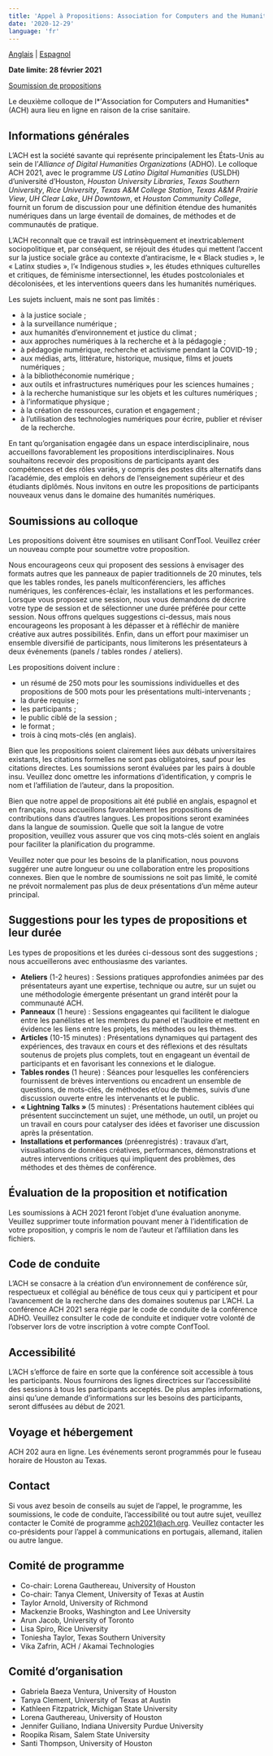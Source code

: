 ```yaml
---
title: 'Appel à Propositions: Association for Computers and the Humanities 2021'
date: '2020-12-29'
language: 'fr'
---
```

[Anglais](/news/2020/12/call-for-proposals-association-for-computers-and-the-humanities-2021/) | [Espagnol](/news/2020/12/convocatoria-association-for-computers-and-the-humanities-2021/)

**Date limite: 28 février 2021**

[Soumission de propositions](https://www.conftool.org/ach2021/)

Le deuxième colloque de l*’<span lang="en">Association for Computers and Humanities</span>* (ACH) aura lieu en ligne en raison de la crise sanitaire.

## Informations générales

L’ACH est la société savante qui représente principalement les États-Unis au sein de l’*Alliance of Digital Humanities Organizations* (ADHO). Le colloque ACH 2021, avec le programme <span lang="en">*US Latino Digital Humanities*</span> (USLDH) d’université d’Houston, <span lang="en">*Houston University Libraries*, *Texas Southern University*, *Rice University*, *Texas A&amp;M College Station*, *Texas A&amp;M Prairie View*, *UH Clear Lake*, *UH Downtown*, et *Houston Community College*</span>, fournit un forum de discussion pour une définition étendue des humanités numériques dans un large éventail de domaines, de méthodes et de communautés de pratique.

L’ACH reconnaît que ce travail est intrinsèquement et inextricablement sociopolitique et, par conséquent, se réjouit des études qui mettent l’accent sur la justice sociale grâce au contexte d’antiracisme, le « <span lang="en">Black studies</span> », le « <span lang="en">Latinx studies</span> », l’« <span lang="en">Indigenous studies</span> », les études ethniques culturelles et critiques, de féminisme intersectionnel, les études postcoloniales et décolonisées, et les interventions queers dans les humanités numériques.

Les sujets incluent, mais ne sont pas limités :

- à la justice sociale ;
- à la surveillance numérique ;
- aux humanités d’environnement et justice du climat ;
- aux approches numériques à la recherche et à la pédagogie ;
- à pédagogie numérique, recherche et activisme pendant la COVID-19 ;
- aux médias, arts, littérature, historique, musique, films et jouets numériques ;
- à la bibliothéconomie numérique ;
- aux outils et infrastructures numériques pour les sciences humaines ;
- à la recherche humanistique sur les objets et les cultures numériques ;
- à l’informatique physique ;
- à la création de ressources, curation et engagement ;
- à l’utilisation des technologies numériques pour écrire, publier et réviser de la recherche.

En tant qu’organisation engagée dans un espace interdisciplinaire, nous accueillons favorablement les propositions interdisciplinaires. Nous souhaitons recevoir des propositions de participants ayant des compétences et des rôles variés, y compris des postes dits alternatifs dans l’académie, des emplois en dehors de l’enseignement supérieur et des étudiants diplômés. Nous invitons en outre les propositions de participants nouveaux venus dans le domaine des humanités numériques.

## Soumissions au colloque

Les propositions doivent être soumises en utilisant ConfTool. Veuillez créer un nouveau compte pour soumettre votre proposition.

Nous encourageons ceux qui proposent des sessions à envisager des formats autres que les panneaux de papier traditionnels de 20 minutes, tels que les tables rondes, les panels multiconférenciers, les affiches numériques, les conférences-éclair, les installations et les performances. Lorsque vous proposez une session, nous vous demandons de décrire votre type de session et de sélectionner une durée préférée pour cette session. Nous offrons quelques suggestions ci-dessus, mais nous encourageons les proposant à les dépasser et à réfléchir de manière créative aux autres possibilités. Enfin, dans un effort pour maximiser un ensemble diversifié de participants, nous limiterons les présentateurs à deux événements (panels / tables rondes / ateliers).

Les propositions doivent inclure :

- un résumé de 250 mots pour les soumissions individuelles et des propositions de 500 mots pour les présentations multi-intervenants ;
- la durée requise ;
- les participants ;
- le public ciblé de la session ;
- le format ;
- trois à cinq mots-clés (en anglais).

Bien que les propositions soient clairement liées aux débats universitaires existants, les citations formelles ne sont pas obligatoires, sauf pour les citations directes. Les soumissions seront évaluées par les pairs à double insu. Veuillez donc omettre les informations d’identification, y compris le nom et l’affiliation de l’auteur, dans la proposition.

Bien que notre appel de propositions ait été publié en anglais, espagnol et en français, nous accueillons favorablement les propositions de contributions dans d’autres langues. Les propositions seront examinées dans la langue de soumission. Quelle que soit la langue de votre proposition, veuillez vous assurer que vos cinq mots-clés soient en anglais pour faciliter la planification du programme.

Veuillez noter que pour les besoins de la planification, nous pouvons suggérer une autre longueur ou une collaboration entre les propositions connexes. Bien que le nombre de soumissions ne soit pas limité, le comité ne prévoit normalement pas plus de deux présentations d’un même auteur principal.

## Suggestions pour les types de propositions et leur durée

Les types de propositions et les durées ci-dessous sont des suggestions ; nous accueillerons avec enthousiasme des variantes.

- **Ateliers** (1-2 heures) : Sessions pratiques approfondies animées par des présentateurs ayant une expertise, technique ou autre, sur un sujet ou une méthodologie émergente présentant un grand intérêt pour la communauté ACH.
- **Panneaux** (1 heure) : Sessions engageantes qui facilitent le dialogue entre les panélistes et les membres du panel et l’auditoire et mettent en évidence les liens entre les projets, les méthodes ou les thèmes.
- **Articles** (10-15 minutes) : Présentations dynamiques qui partagent des expériences, des travaux en cours et des réflexions et des résultats soutenus de projets plus complets, tout en engageant un éventail de participants et en favorisant les connexions et le dialogue.
- **Tables rondes** (1 heure) : Séances pour lesquelles les conférenciers fournissent de brèves interventions ou encadrent un ensemble de questions, de mots-clés, de méthodes et/ou de thèmes, suivis d’une discussion ouverte entre les intervenants et le public.
- **« <span lang="en">Lightning Talks</span> »** (5 minutes) : Présentations hautement ciblées qui présentent succinctement un sujet, une méthode, un outil, un projet ou un travail en cours pour catalyser des idées et favoriser une discussion après la présentation.
- **Installations et performances** (préenregistrés) : travaux d’art, visualisations de données créatives, performances, démonstrations et autres interventions critiques qui impliquent des problèmes, des méthodes et des thèmes de conférence.

## Évaluation de la proposition et notification

Les soumissions à ACH 2021 feront l’objet d’une évaluation anonyme. Veuillez supprimer toute information pouvant mener à l’identification de votre proposition, y compris le nom de l’auteur et l’affiliation dans les fichiers.

## Code de conduite

L’ACH se consacre à la création d’un environnement de conférence sûr, respectueux et collégial au bénéfice de tous ceux qui y participent et pour l’avancement de la recherche dans des domaines soutenus par L’ACH. La conférence ACH 2021 sera régie par le code de conduite de la conférence ADHO. Veuillez consulter le code de conduite et indiquer votre volonté de l’observer lors de votre inscription à votre compte ConfTool.

## Accessibilité

L’ACH s’efforce de faire en sorte que la conférence soit accessible à tous les participants. Nous fournirons des lignes directrices sur l’accessibilité des sessions à tous les participants acceptés. De plus amples informations, ainsi qu’une demande d’informations sur les besoins des participants, seront diffusées au début de 2021.

## Voyage et hébergement

ACH 202 aura en ligne. Les événements seront programmés pour le fuseau horaire de Houston au Texas.

## Contact

Si vous avez besoin de conseils au sujet de l’appel, le programme, les soumissions, le code de conduite, l’accessibilité ou tout autre sujet, veuillez contacter le Comité de programme [ach2021@ach.org](mailto:ach2021@ach.org). Veuillez contacter les co-présidents pour l’appel à communications en portugais, allemand, italien ou autre langue.

## Comité de programme

- <span lang="en">Co-chair: Lorena Gauthereau, University of Houston</span>
- <span lang="en">Co-chair: Tanya Clement, University of Texas at Austin</span>
- <span lang="en">Taylor Arnold, University of Richmond</span>
- <span lang="en">Mackenzie Brooks, Washington and Lee University</span>
- <span lang="en">Arun Jacob, University of Toronto</span>
- <span lang="en">Lisa Spiro, Rice University</span>
- <span lang="en">Toniesha Taylor, Texas Southern University</span>
- <span lang="en">Vika Zafrin, ACH / Akamai Technologies</span>

## Comité d’organisation

- <span lang="en">Gabriela Baeza Ventura, University of Houston</span>
- <span lang="en">Tanya Clement, University of Texas at Austin</span>
- <span lang="en">Kathleen Fitzpatrick, Michigan State University</span>
- <span lang="en">Lorena Gauthereau, University of Houston</span>
- <span lang="en">Jennifer Guiliano, Indiana University Purdue University</span>
- <span lang="en">Roopika Risam, Salem State University</span>
- <span lang="en">Santi Thompson, University of Houston</span>